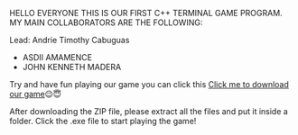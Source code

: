 HELLO EVERYONE THIS IS OUR FIRST C++ TERMINAL GAME PROGRAM. MY MAIN COLLABORATORS ARE THE FOLLOWING:

Lead: Andrie Timothy Cabuguas

- ASDII AMAMENCE
- JOHN KENNETH MADERA

Try and have fun playing our game you can click this [Click me to download our game](https://ctueduph-my.sharepoint.com/personal/andrietimothy_cabuguas_ctu_edu_ph/_layouts/15/download.aspx?SourceUrl=%2Fpersonal%2Fandrietimothy%5Fcabuguas%5Fctu%5Fedu%5Fph%2FDocuments%2FSNL%20%26%20TTT%20GAME%20%28Compressed%20Zip%29%2Ezip)😉😇

After downloading the ZIP file, please extract all the files and put it inside a folder. Click the .exe file to start playing the game!